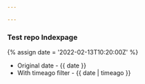 ```yaml
---

---
```


### Test repo Indexpage


{% assign date = '2022-02-13T10:20:00Z' %}

- Original date - {{ date }}
- With timeago filter - {{ date | timeago }}
